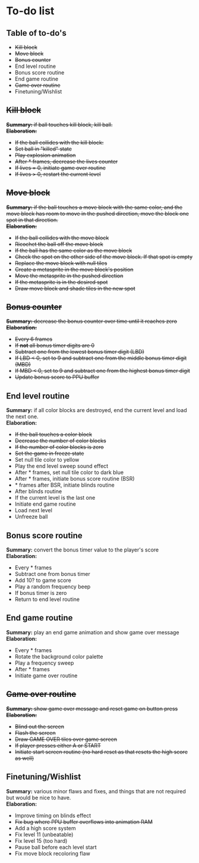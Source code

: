 # To-do list

## Table of to-do's
- ~~Kill block~~
- ~~Move block~~
- ~~Bonus counter~~
- End level routine
- Bonus score routine
- End game routine
- ~~Game over routine~~
- Finetuning/Wishlist

## ~~Kill block~~
~~**Summary:** if ball touches kill block, kill ball.~~  
~~**Elaboration:**~~
- ~~If the ball collides with the kill block:~~
- ~~Set ball in "killed" state~~
- ~~Play explosion animation~~
- ~~After \* frames, decrease the lives counter~~
- ~~If lives = 0, initiate game over routine~~
- ~~If lives > 0, restart the current level~~

## ~~Move block~~
~~**Summary:** if the ball touches a move block with the same color, and the move block has room to move in the pushed direction, move the block one spot in that direction.~~  
~~**Elaboration:**~~
- ~~If the ball collides with the move block~~
- ~~Ricochet the ball off the move block~~
- ~~If the ball has the same color as the move block~~
- ~~Check the spot on the other side of the move block. If that spot is empty~~
- ~~Replace the move block with null tiles~~
- ~~Create a metasprite in the move block's position~~
- ~~Move the metasprite in the pushed direction~~
- ~~If the metasprite is in the desired spot~~
- ~~Draw move block and shade tiles in the new spot~~

## ~~Bonus counter~~
~~**Summary:** decrease the bonus counter over time until it reaches zero~~  
~~**Elaboration:**~~
- ~~Every 6 frames~~
- ~~If **not** all bonus timer digits are 0~~
- ~~Subtract one from the lowest bonus timer digit (LBD)~~
- ~~If LBD < 0, set to 9 and subtract one from the middle bonus timer digit (MBD)~~
- ~~If MBD < 0, set to 9 and subtract one from the highest bonus timer digit~~
- ~~Update bonus score to PPU buffer~~

## End level routine
**Summary:** if all color blocks are destroyed, end the current level and load the next one.  
**Elaboration:**
- ~~If the ball touches a color block~~
- ~~Decrease the number of color blocks~~
- ~~If the number of color blocks is zero~~
- ~~Set the game in freeze state~~
- Set null tile color to yellow
- Play the end level sweep sound effect
- After \* frames, set null tile color to dark blue
- After \* frames, initiate bonus score routine (BSR)
- \* frames after BSR, initiate blinds routine
- After blinds routine
- If the current level is the last one
- Initiate end game routine
- Load next level
- Unfreeze ball

## Bonus score routine
**Summary:** convert the bonus timer value to the player's score  
**Elaboration:**
- Every \* frames
- Subtract one from bonus timer
- Add 10? to game score
- Play a random frequency beep
- If bonus timer is zero
- Return to end level routine

## End game routine
**Summary:** play an end game animation and show game over message  
**Elaboration:**
- Every \* frames
- Rotate the background color palette
- Play a frequency sweep
- After \* frames
- Initiate game over routine

## ~~Game over routine~~
~~**Summary:** show game over message and reset game on button press~~  
~~**Elaboration:**~~
- ~~Blind out the screen~~
- ~~Flash the screen~~
- ~~Draw GAME OVER tiles over game screen~~
- ~~If player presses either A or START~~
- ~~Initiate start screen routine (no hard reset as that resets the high score as well)~~

## Finetuning/Wishlist
**Summary:** various minor flaws and fixes, and things that are not required but would be nice to have.  
**Elaboration:**
- Improve timing on blinds effect
- ~~Fix bug where PPU buffer overflows into animation RAM~~
- Add a high score system
- Fix level 11 (unbeatable)
- Fix level 15 (too hard)
- Pause ball before each level start
- Fix move block recoloring flaw

